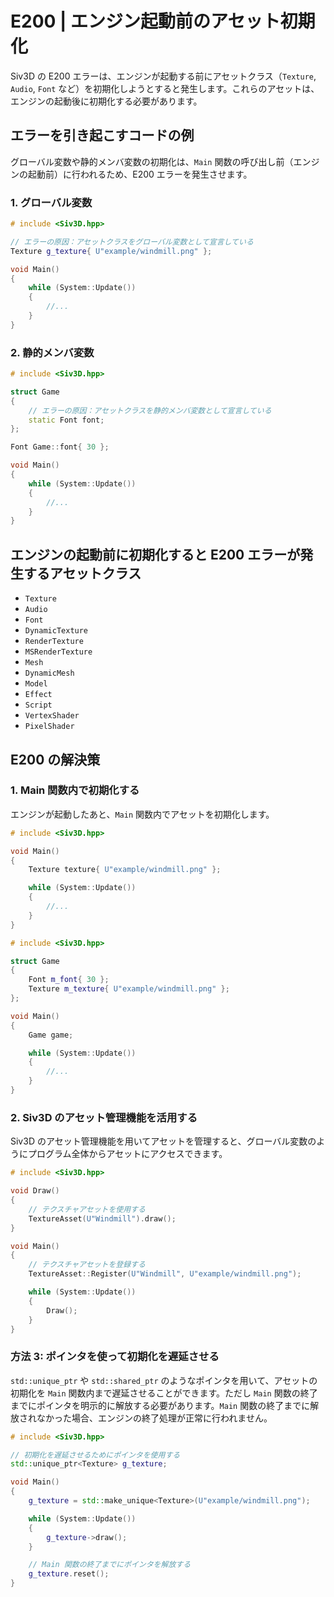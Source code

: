 # E200 | エンジン起動前のアセット初期化
Siv3D の E200 エラーは、エンジンが起動する前にアセットクラス（`Texture`, `Audio`, `Font` など）を初期化しようとすると発生します。これらのアセットは、エンジンの起動後に初期化する必要があります。

## エラーを引き起こすコードの例
グローバル変数や静的メンバ変数の初期化は、`Main` 関数の呼び出し前（エンジンの起動前）に行われるため、E200 エラーを発生させます。

### 1. グローバル変数

```cpp
# include <Siv3D.hpp>

// エラーの原因：アセットクラスをグローバル変数として宣言している
Texture g_texture{ U"example/windmill.png" };

void Main()
{
	while (System::Update())
	{
		//... 
	}
}
```

### 2. 静的メンバ変数

```cpp
# include <Siv3D.hpp>

struct Game
{
	// エラーの原因：アセットクラスを静的メンバ変数として宣言している
	static Font font;
};

Font Game::font{ 30 };

void Main()
{
	while (System::Update())
	{
		//... 
	}
}
```


## エンジンの起動前に初期化すると E200 エラーが発生するアセットクラス

- `Texture`
- `Audio`
- `Font`
- `DynamicTexture`
- `RenderTexture`
- `MSRenderTexture`
- `Mesh`
- `DynamicMesh`
- `Model`
- `Effect`
- `Script`
- `VertexShader`
- `PixelShader`


## E200 の解決策

### 1. Main 関数内で初期化する
エンジンが起動したあと、`Main` 関数内でアセットを初期化します。

```cpp
# include <Siv3D.hpp>

void Main()
{
	Texture texture{ U"example/windmill.png" };

	while (System::Update())
	{
		//...
	}
}
```

```cpp
# include <Siv3D.hpp>

struct Game
{
	Font m_font{ 30 };
	Texture m_texture{ U"example/windmill.png" };
};

void Main()
{
	Game game;

	while (System::Update())
	{
		//...
	}
}
```


### 2. Siv3D のアセット管理機能を活用する
Siv3D のアセット管理機能を用いてアセットを管理すると、グローバル変数のようにプログラム全体からアセットにアクセスできます。

```cpp
# include <Siv3D.hpp>

void Draw()
{
	// テクスチャアセットを使用する
	TextureAsset(U"Windmill").draw();
}

void Main()
{
	// テクスチャアセットを登録する
	TextureAsset::Register(U"Windmill", U"example/windmill.png");

	while (System::Update())
	{
		Draw();
	}
}
```


### 方法 3: ポインタを使って初期化を遅延させる
`std::unique_ptr` や `std::shared_ptr` のようなポインタを用いて、アセットの初期化を `Main` 関数内まで遅延させることができます。ただし `Main` 関数の終了までにポインタを明示的に解放する必要があります。`Main` 関数の終了までに解放されなかった場合、エンジンの終了処理が正常に行われません。

```cpp
# include <Siv3D.hpp>

// 初期化を遅延させるためにポインタを使用する
std::unique_ptr<Texture> g_texture;

void Main()
{
	g_texture = std::make_unique<Texture>(U"example/windmill.png");

	while (System::Update())
	{
		g_texture->draw();
	}

	// Main 関数の終了までにポインタを解放する
    g_texture.reset();
}
```

